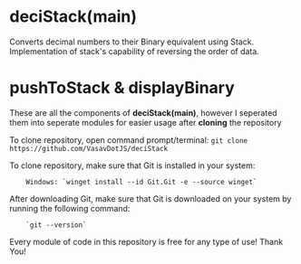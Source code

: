 # deciStack(main)
Converts decimal numbers to their Binary equivalent using Stack.
Implementation of stack's capability of reversing the order of data.

# pushToStack & displayBinary
These are all the components of **deciStack(main)**, however I seperated them into seperate modules for easier usage after **cloning** the repository

To clone repository, open command prompt/terminal:
`git clone https://github.com/VasavDotJS/deciStack`

To clone repository, make sure that Git is installed in your system:

        Windows: `winget install --id Git.Git -e --source winget`

After downloading Git, make sure that Git is downloaded on your system by running the following command:

        `git --version`


Every module of code in this repository is free for any type of use! Thank You!        
